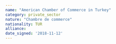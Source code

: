 ```yaml
---
name: "American Chamber of Commerce in Turkey"
category: private_sector
nature: "Chambre de commerce"
nationality: TUR
alliance: 
date_signed: '2018-11-12'
---
```

    